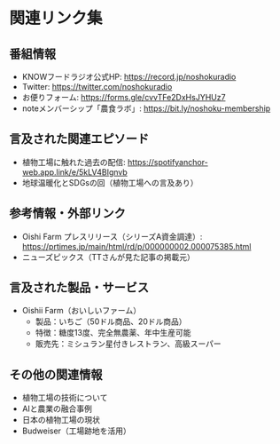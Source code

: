 # 関連リンク集

## 番組情報
- KNOWフードラジオ公式HP: https://record.jp/noshokuradio
- Twitter: https://twitter.com/noshokuradio
- お便りフォーム: https://forms.gle/cvvTFe2DxHsJYHUz7
- noteメンバーシップ「農食ラボ」: https://bit.ly/noshoku-membership

## 言及された関連エピソード
- 植物工場に触れた過去の配信: https://spotifyanchor-web.app.link/e/5kLV4BIgnvb
- 地球温暖化とSDGsの回（植物工場への言及あり）

## 参考情報・外部リンク
- Oishi Farm プレスリリース（シリーズA資金調達）: https://prtimes.jp/main/html/rd/p/000000002.000075385.html
- ニューズピックス（TTさんが見た記事の掲載元）

## 言及された製品・サービス
- Oishii Farm（おいしいファーム）
  - 製品：いちご（50ドル商品、20ドル商品）
  - 特徴：糖度13度、完全無農薬、年中生産可能
  - 販売先：ミシュラン星付きレストラン、高級スーパー
  
## その他の関連情報
- 植物工場の技術について
- AIと農業の融合事例
- 日本の植物工場の現状
- Budweiser（工場跡地を活用）
